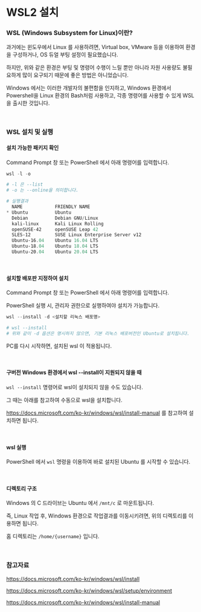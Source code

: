 # WSL2 설치

### WSL (Windows Subsystem for Linux)이란?

과거에는 윈도우에서 Linux 를 사용하려면, Virtual box, VMware 등을 이용하여 환경을 구성하거나, OS 듀얼 부팅 설정이 필요했습니다.

하지만, 위와 같은 환경은 부팅 및 명령어 수행이 느릴 뿐만 아니라 자원 사용량도 불필요하게 많이 요구되기 때문에 좋은 방법은 아니었습니다.

Windows 에서는 이러한 개발자의 불편함을 인지하고, Windows 환경에서 Powershell을 Linux 환경의 Bash처럼 사용하고, 각종 명령어를 사용할 수 있게 WSL을 출시한 것입니다.

<br>

### WSL 설치 및 실행

#### 설치 가능한 패키지 확인

Command Prompt 창 또는 PowerShell 에서 아래 명령어를 입력합니다.

```powershell
wsl -l -o

# -l 은 --list
# -o 는 --online을 의미합니다.

# 실행결과
  NAME            FRIENDLY NAME
* Ubuntu          Ubuntu
  Debian          Debian GNU/Linux
  kali-linux      Kali Linux Rolling
  openSUSE-42     openSUSE Leap 42
  SLES-12         SUSE Linux Enterprise Server v12
  Ubuntu-16.04    Ubuntu 16.04 LTS
  Ubuntu-18.04    Ubuntu 18.04 LTS
  Ubuntu-20.04    Ubuntu 20.04 LTS
```

<br>

#### 설치할 배포판 지정하여 설치

Command Prompt 창 또는 PowerShell 에서 아래 명령어를 입력합니다.

PowerShell 실행 시, 관리자 권한으로 실행하여야 설치가 가능합니다.

```powershell
wsl --install -d <설치할 리눅스 배포명>

# wsl --install
# 위와 같이 -d 옵션은 명시하지 않으면, 기본 리눅스 배포버전인 Ubuntu로 설치됩니다.
```

PC를 다시 시작하면, 설치된 wsl 이 적용됩니다.

<br>

#### 구버전 Windows 환경에서 wsl --install이 지원되지 않을 때

`wsl --install` 명령어로 wsl이 설치되지 않을 수도 있습니다.

그 때는 아래를 참고하여 수동으로 wsl을 설치합니다.

https://docs.microsoft.com/ko-kr/windows/wsl/install-manual 를 참고하여 설치하면 됩니다.

<br>

#### wsl 실행

PowerShell 에서 `wsl` 명령을 이용하여 바로 설치된 Ubuntu 를 시작할 수 있습니다.

<br>

#### 디렉토리 구조

Windows 의 C 드라이브는 Ubuntu 에서 `/mnt/c` 로 마운트됩니다.

즉, Linux 작업 후, Windows 환경으로 작업결과를 이동시키려면, 위의 디렉토리를 이용하면 됩니다.

홈 디렉토리는 `/home/{username}` 입니다.

<br>

### 참고자료

https://docs.microsoft.com/ko-kr/windows/wsl/install

https://docs.microsoft.com/ko-kr/windows/wsl/setup/environment

https://docs.microsoft.com/ko-kr/windows/wsl/install-manual
